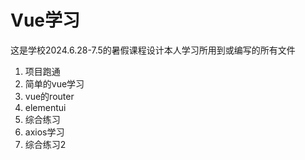 # Vue学习
这是学校2024.6.28-7.5的暑假课程设计本人学习所用到或编写的所有文件
1. 项目跑通
2. 简单的vue学习
3. vue的router
4. elementui
5. 综合练习
6. axios学习
7. 综合练习2
